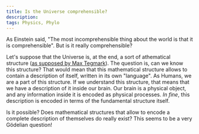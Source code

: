 ```yaml
---
title: Is the Universe comprehensible?
description: 
tags: Physics, Phylo
---
```


As Einstein said, "The most incomprehensible thing about the world is that it is comprehensible".
But is it really comprehensible?

Let's suppose that the Universe is, at the end, a sort of athematical structure ([as supposed by Max Tegmark](http://www.amazon.com/Our-Mathematical-Universe-Ultimate-Reality/dp/0307599809)).
The question is, can we know this structure?
That would mean that this mathematical structure allows to contain a description of itself, written in its own "language".
As Humans, we are a part of this structure.
If we understand this structure, that means that we have a description of it inside our brain.
Our brain is a physical object, and any information inside it is encoded as physical processes.
*In fine*, this description is encoded in terms of the fundamental structure itself.

Is it possible? Does mathematical structures that allow to encode a complete description of themselves do really exist?
This seems to be a very Gödelian question!




